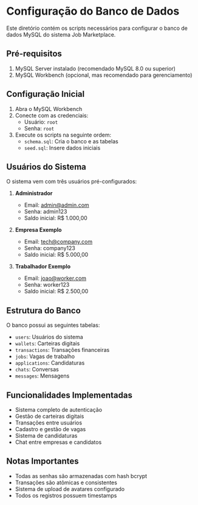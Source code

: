 # Configuração do Banco de Dados

Este diretório contém os scripts necessários para configurar o banco de dados MySQL do sistema Job Marketplace.

## Pré-requisitos

1. MySQL Server instalado (recomendado MySQL 8.0 ou superior)
2. MySQL Workbench (opcional, mas recomendado para gerenciamento)

## Configuração Inicial

1. Abra o MySQL Workbench
2. Conecte com as credenciais:
   - Usuário: `root`
   - Senha: `root`
3. Execute os scripts na seguinte ordem:
   - `schema.sql`: Cria o banco e as tabelas
   - `seed.sql`: Insere dados iniciais

## Usuários do Sistema

O sistema vem com três usuários pré-configurados:

1. **Administrador**
   - Email: admin@admin.com
   - Senha: admin123
   - Saldo inicial: R$ 1.000,00

2. **Empresa Exemplo**
   - Email: tech@company.com
   - Senha: company123
   - Saldo inicial: R$ 5.000,00

3. **Trabalhador Exemplo**
   - Email: joao@worker.com
   - Senha: worker123
   - Saldo inicial: R$ 2.500,00

## Estrutura do Banco

O banco possui as seguintes tabelas:

- `users`: Usuários do sistema
- `wallets`: Carteiras digitais
- `transactions`: Transações financeiras
- `jobs`: Vagas de trabalho
- `applications`: Candidaturas
- `chats`: Conversas
- `messages`: Mensagens

## Funcionalidades Implementadas

- Sistema completo de autenticação
- Gestão de carteiras digitais
- Transações entre usuários
- Cadastro e gestão de vagas
- Sistema de candidaturas
- Chat entre empresas e candidatos

## Notas Importantes

- Todas as senhas são armazenadas com hash bcrypt
- Transações são atômicas e consistentes
- Sistema de upload de avatares configurado
- Todos os registros possuem timestamps
